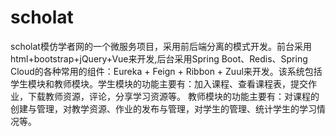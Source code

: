 # scholat
scholat模仿学者网的一个微服务项目，采用前后端分离的模式开发。前台采用html+bootstrap+jQuery+Vue来开发,后台采用Spring Boot、Redis、Spring Cloud的各种常用的组件：Eureka + Feign + Ribbon + Zuul来开发。该系统包括学生模块和教师模块。学生模块的功能主要有：加入课程、查看课程表，提交作业，下载教师资源，评论，分享学习资源等。
教师模块的功能主要有：对课程的创建与管理，对教学资源、作业的发布与管理，对学生的管理、统计学生的学习情况等。
